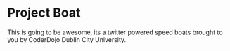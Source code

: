 # Project Boat

This is going to be awesome, its a twitter powered speed boats brought to you by CoderDojo Dublin City University.
